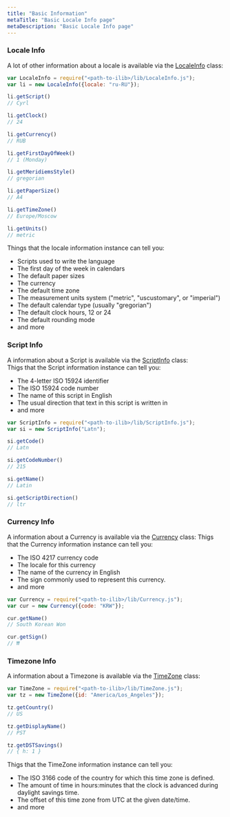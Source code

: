 ```yaml
---
title: "Basic Information"
metaTitle: "Basic Locale Info page"
metaDescription: "Basic Locale Info page"
---
```


### Locale Info
A lot of other information about a locale is available via the [LocaleInfo](https://ilib-js.github.io/iLib/docs/api/jsdoc/symbols/LocaleInfo.html) class:

```javascript
var LocaleInfo = require("<path-to-ilib>/lib/LocaleInfo.js");
var li = new LocaleInfo({locale: "ru-RU"});

li.getScript()
// Cyrl

li.getClock()
// 24

li.getCurrency()
// RUB

li.getFirstDayOfWeek()
// 1 (Monday)

li.getMeridiemsStyle()
// gregorian

li.getPaperSize()
// A4

li.getTimeZone()
// Europe/Moscow

li.getUnits()
// metric

```
Things that the locale information instance can tell you:

* Scripts used to write the language
* The first day of the week in calendars
* The default paper sizes
* The currency
* The default time zone
* The measurement units system ("metric", "uscustomary", or "imperial")
* The default calendar type (usually "gregorian")
* The default clock hours, 12 or 24
* The default rounding mode
* and more

### Script Info
A information about a Script is available via the [ScriptInfo](https://ilib-js.github.io/iLib/docs/api/jsdoc/symbols/ScriptInfo.html) class:  
Thigs that the Script information instance can tell you:  
* The 4-letter ISO 15924 identifier 
* The ISO 15924 code number
* The name of this script in English
* The usual direction that text in this script is written in
* and more

```javascript
var ScriptInfo = require("<path-to-ilib>/lib/ScriptInfo.js");
var si = new ScriptInfo("Latn");

si.getCode()
// Latn

si.getCodeNumber()
// 215

si.getName()
// Latin

si.getScriptDirection()
// ltr

```
### Currency Info
A information about a Currency is available via the [Currency](https://ilib-js.github.io/iLib/docs/api/jsdoc/symbols/Currency.html) class: 
Thigs that the Currency information instance can tell you:  
* The ISO 4217 currency code
* The locale for this currency
* The name of the currency in English
* The sign commonly used to represent this currency.
* and more

```javascript
var Currency = require("<path-to-ilib>/lib/Currency.js");
var cur = new Currency({code: "KRW"});

cur.getName()
// South Korean Won

cur.getSign()
// ₩
```

### Timezone Info
A information about a Timezone is available via the [TimeZone](https://ilib-js.github.io/iLib/docs/api/jsdoc/symbols/TimeZone.html) class: 

```javascript
var TimeZone = require("<path-to-ilib>/lib/TimeZone.js");
var tz = new TimeZone({id: "America/Los_Angeles"});

tz.getCountry()
// US

tz.getDisplayName()
// PST

tz.getDSTSavings()
// { h: 1 }
```
Thigs that the TimeZone information instance can tell you:  
* The ISO 3166 code of the country for which this time zone is defined.
* The amount of time in hours:minutes that the clock is advanced during daylight savings time.
* The offset of this time zone from UTC at the given date/time.
* and more